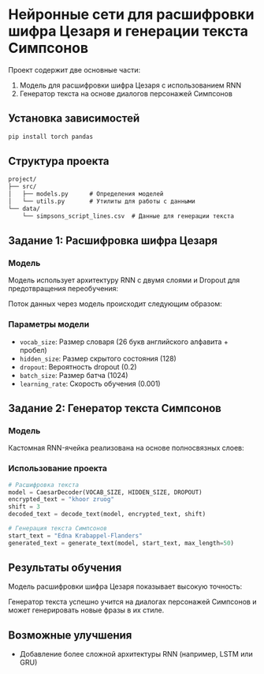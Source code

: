 # Нейронные сети для расшифровки шифра Цезаря и генерации текста Симпсонов

Проект содержит две основные части:
1. Модель для расшифровки шифра Цезаря с использованием RNN
2. Генератор текста на основе диалогов персонажей Симпсонов

## Установка зависимостей

```bash
pip install torch pandas
```

## Структура проекта

```markdown
project/
├── src/
│   ├── models.py      # Определения моделей
│   └── utils.py       # Утилиты для работы с данными
└── data/
    └── simpsons_script_lines.csv  # Данные для генерации текста
```

## Задание 1: Расшифровка шифра Цезаря

### Модель

Модель использует архитектуру RNN с двумя слоями и Dropout для предотвращения переобучения:



Поток данных через модель происходит следующим образом:



### Параметры модели

* `vocab_size`: Размер словаря (26 букв английского алфавита + пробел)
* `hidden_size`: Размер скрытого состояния (128)
* `dropout`: Вероятность dropout (0.2)
* `batch_size`: Размер батча (1024)
* `learning_rate`: Скорость обучения (0.001)

## Задание 2: Генератор текста Симпсонов

### Модель

Кастомная RNN-ячейка реализована на основе полносвязных слоев:



### Использование проекта

```python
# Расшифровка текста
model = CaesarDecoder(VOCAB_SIZE, HIDDEN_SIZE, DROPOUT)
encrypted_text = "khoor zruog"
shift = 3
decoded_text = decode_text(model, encrypted_text, shift)

# Генерация текста Симпсонов
start_text = "Edna Krabappel-Flanders"
generated_text = generate_text(model, start_text, max_length=50)
```

## Результаты обучения

Модель расшифровки шифра Цезаря показывает высокую точность:



Генератор текста успешно учится на диалогах персонажей Симпсонов и может генерировать новые фразы в их стиле.

## Возможные улучшения

* Добавление более сложной архитектуры RNN (например, LSTM или GRU)
